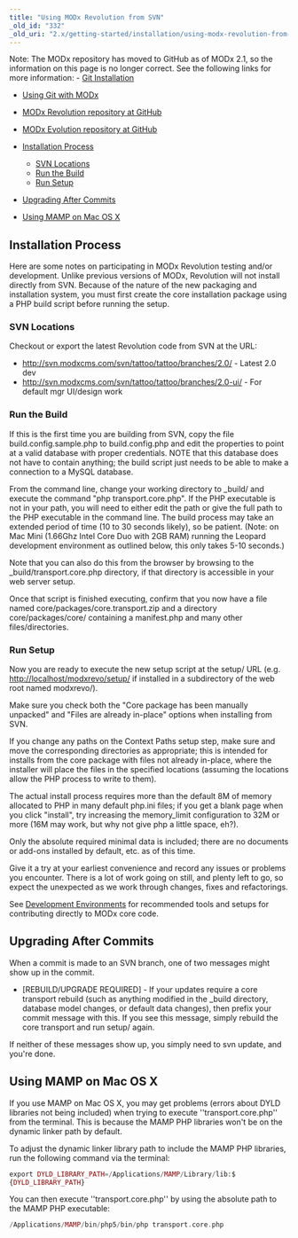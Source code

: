 ```yaml
---
title: "Using MODx Revolution from SVN"
_old_id: "332"
_old_uri: "2.x/getting-started/installation/using-modx-revolution-from-svn"
---
```


Note: The MODx repository has moved to GitHub as of MODx 2.1, so the information on this page is no longer correct. See the following links for more information: - [Git Installation](getting-started/installation/git-installation "Git Installation")
- [Using Git with MODx](http://rtfm.modx.com/display/community/Using+GitHub)
- [MODx Revolution repository at GitHub](https://github.com/modxcms/revolution)
- [MODx Evolution repository at GitHub](https://github.com/modxcms/evolution)



- [Installation Process](#UsingMODxRevolutionfromSVN-InstallationProcess)
  - [SVN Locations](#UsingMODxRevolutionfromSVN-SVNLocations)
  - [Run the Build](#UsingMODxRevolutionfromSVN-RuntheBuild)
  - [Run Setup](#UsingMODxRevolutionfromSVN-RunSetup)
- [Upgrading After Commits](#UsingMODxRevolutionfromSVN-UpgradingAfterCommits)
- [Using MAMP on Mac OS X](#UsingMODxRevolutionfromSVN-UsingMAMPonMacOSX)



## Installation Process

Here are some notes on participating in MODx Revolution testing and/or development. Unlike previous versions of MODx, Revolution will not install directly from SVN. Because of the nature of the new packaging and installation system, you must first create the core installation package using a PHP build script before running the setup.

### SVN Locations

Checkout or export the latest Revolution code from SVN at the URL:

- <http://svn.modxcms.com/svn/tattoo/tattoo/branches/2.0/> - Latest 2.0 dev
- <http://svn.modxcms.com/svn/tattoo/tattoo/branches/2.0-ui/> - For default mgr UI/design work

### Run the Build

If this is the first time you are building from SVN, copy the file build.config.sample.php to build.config.php and edit the properties to point at a valid database with proper credentials. NOTE that this database does not have to contain anything; the build script just needs to be able to make a connection to a MySQL database.

From the command line, change your working directory to \_build/ and execute the command "php transport.core.php". If the PHP executable is not in your path, you will need to either edit the path or give the full path to the PHP executable in the command line. The build process may take an extended period of time (10 to 30 seconds likely), so be patient. (Note: on Mac Mini (1.66Ghz Intel Core Duo with 2GB RAM) running the Leopard development environment as outlined below, this only takes 5-10 seconds.)

Note that you can also do this from the browser by browsing to the \_build/transport.core.php directory, if that directory is accessible in your web server setup.

Once that script is finished executing, confirm that you now have a file named core/packages/core.transport.zip and a directory core/packages/core/ containing a manifest.php and many other files/directories.

### Run Setup

Now you are ready to execute the new setup script at the setup/ URL (e.g. <http://localhost/modxrevo/setup/> if installed in a subdirectory of the web root named modxrevo/).

Make sure you check both the "Core package has been manually unpacked" and "Files are already in-place" options when installing from SVN.

If you change any paths on the Context Paths setup step, make sure and move the corresponding directories as appropriate; this is intended for installs from the core package with files not already in-place, where the installer will place the files in the specified locations (assuming the locations allow the PHP process to write to them).

The actual install process requires more than the default 8M of memory allocated to PHP in many default php.ini files; if you get a blank page when you click "install", try increasing the memory\_limit configuration to 32M or more (16M may work, but why not give php a little space, eh?).

Only the absolute required minimal data is included; there are no documents or add-ons installed by default, etc. as of this time.

Give it a try at your earliest convenience and record any issues or problems you encounter. There is a lot of work going on still, and plenty left to go, so expect the unexpected as we work through changes, fixes and refactorings.

See [Development Environments](/community/contribute/becoming-a-contributor/development-environments "Development Environments") for recommended tools and setups for contributing directly to MODx core code.

## Upgrading After Commits

When a commit is made to an SVN branch, one of two messages might show up in the commit.

- \[REBUILD/UPGRADE REQUIRED\] - If your updates require a core transport rebuild (such as anything modified in the \_build directory, database model changes, or default data changes), then prefix your commit message with this. If you see this message, simply rebuild the core transport and run setup/ again.

If neither of these messages show up, you simply need to svn update, and you're done.

## Using MAMP on Mac OS X

If you use MAMP on Mac OS X, you may get problems (errors about DYLD libraries not being included) when trying to execute ''transport.core.php'' from the terminal. This is because the MAMP PHP libraries won't be on the dynamic linker path by default.

To adjust the dynamic linker library path to include the MAMP PHP libraries, run the following command via the terminal:

``` php 
export DYLD_LIBRARY_PATH=/Applications/MAMP/Library/lib:$
{DYLD_LIBRARY_PATH}
```

You can then execute ''transport.core.php'' by using the absolute path to the MAMP PHP executable:

``` php 
/Applications/MAMP/bin/php5/bin/php transport.core.php
```